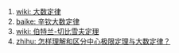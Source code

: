

1. [wiki: 大数定律](https://zh.wikipedia.org/wiki/%E5%A4%A7%E6%95%B0%E5%AE%9A%E5%BE%8B)
2. [baike: 辛钦大数定律](https://baike.baidu.com/item/%E8%BE%9B%E9%92%A6%E5%A4%A7%E6%95%B0%E5%AE%9A%E5%BE%8B)
4. [wiki: 伯特兰-切比雪夫定理](https://zh.wikipedia.org/wiki/%E4%BC%AF%E7%89%B9%E8%98%AD-%E5%88%87%E6%AF%94%E9%9B%AA%E5%A4%AB%E5%AE%9A%E7%90%86)
5. [zhihu: 怎样理解和区分中心极限定理与大数定律？](https://www.zhihu.com/question/22913867)
